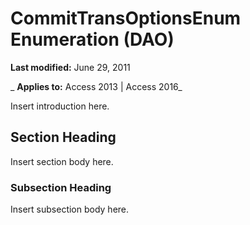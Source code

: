 
# CommitTransOptionsEnum Enumeration (DAO)

 **Last modified:** June 29, 2011

 _ **Applies to:** Access 2013 | Access 2016_

Insert introduction here.


## Section Heading

Insert section body here.


### Subsection Heading

Insert subsection body here.


